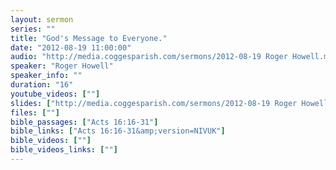 ```yaml
---
layout: sermon
series: ""
title: "God's Message to Everyone."
date: "2012-08-19 11:00:00"
audio: "http://media.coggesparish.com/sermons/2012-08-19 Roger Howell.mp3"
speaker: "Roger Howell"
speaker_info: ""
duration: "16"
youtube_videos: [""]
slides: ["http://media.coggesparish.com/sermons/2012-08-19 Roger Howell.pdf"]
files: [""]
bible_passages: ["Acts 16:16-31"]
bible_links: ["Acts 16:16-31&amp;version=NIVUK"]
bible_videos: [""]
bible_videos_links: [""]
---
```


